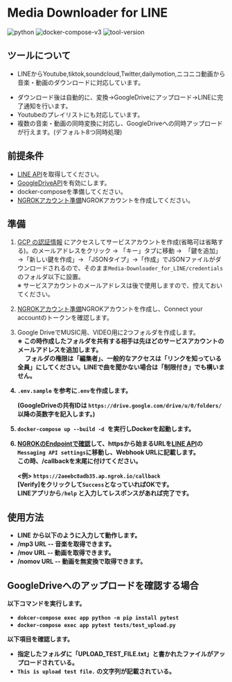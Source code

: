 # Media Downloader for LINE

![python](https://img.shields.io/badge/Python-3.11+-skyblue?style=plastic&logo=python)
![docker-compose-v3](https://img.shields.io/badge/docker_compose-v3-blue?style=plastic&logo=docker)
![tool-version](https://img.shields.io/badge/tool-v1.2.0-darkred?style=plastic&logo=pastebin)

## ツールについて
- LINEからYoutube,tiktok,soundcloud,Twitter,dailymotion,ニコニコ動画から音楽・動画のダウンロードに対応しています。<p>
- ダウンロード後は自動的に、変換→GoogleDriveにアップロード→LINEに完了通知を行います。
- Youtubeのプレイリストにも対応しています。
- 複数の音楽・動画の同時変換に対応し、GoogleDriveへの同時アップロードが行えます。(デフォルト8つ同時処理)

## 前提条件
- [LINE API](https://developers.line.biz/console/)を取得してください。
- [GoogleDriveAPI](https://console.developers.google.com/apis/library/drive.googleapis.com)を有効にします。
- docker-composeを準備してください。
- [NGROKアカウント準備](https://dashboard.ngrok.com/get-started/setup)NGROKアカウントを作成してください。
<p>

## 準備
1. [GCP の認証情報](https://console.cloud.google.com/apis/credentials) にアクセスしてサービスアカウントを作成(省略可は省略する)。のメールアドレスをクリック → 「キー」タブに移動 →　「鍵を追加」→「新しい鍵を作成」→ 「JSONタイプ」→「作成」でJSONファイルがダウンロードされるので、そのまま`Media-Downloader_for_LINE/credentials`のフォルダ以下に設置。<br />
※ サービスアカウントのメールアドレスは後で使用しますので、控えておいてください。<br />

2. [NGROKアカウント準備](https://dashboard.ngrok.com/get-started/setup)NGROKアカウントを作成し、Connect your accountのトークンを確認します。

3. Google DriveでMUSIC用、VIDEO用に2つフォルダを作成します。<br />
<b />※ この時作成したフォルダを共有する相手は先ほどのサービスアカウントのメールアドレスを追加します。<br />
　 フォルダの権限は「編集者」、一般的なアクセスは「リンクを知っている全員」にしてください。LINEで曲を聞かない場合は「制限付き」でも構いません。

4. `.env.sample` を参考に`.env`を作成します。<p>
(GoogleDriveの共有IDは `https://drive.google.com/drive/u/0/folders/` 以降の英数字を記入します。)


5. `docker-compose up --build -d `を実行しDockerを起動します。

6. [NGROKのEndpointで確認](https://dashboard.ngrok.com/cloud-edge/endpoints)して、httpsから始まるURLを[LINE API](https://developers.line.biz/console/)の`Messaging API settings`に移動し、Webhook URLに記載します。<br>この時、/callbackを末尾に付けてください。<p>
  <例> `https://2aeebc8adb35.ap.ngrok.io/callback`<br>
  [Verify]をクリックして`Success`となっていればOKです。<br>
  LINEアプリから`/help` と入力してレスポンスがあれば完了です。
## 使用方法
- LINE から以下のように入力して動作します。
- /mp3 URL -- 音楽を取得できます。
- /mov URL -- 動画を取得できます。
- /nomov URL -- 動画を無変換で取得できます。

## GoogleDriveへのアップロードを確認する場合
以下コマンドを実行します。
- `dokcer-compose exec app python -m pip install pytest`
- `docker-compose exec app pytest tests/test_upload.py`

以下項目を確認します。
- 指定したフォルダに「UPLOAD_TEST_FILE.txt」と書かれたファイルがアップロードされている。
- `This is upload test file.` の文字列が記載されている。
